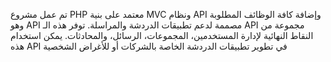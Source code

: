 تم  عمل  مشروع PHP معتمد على بنية MVC ونظام API وإضافة كافة الوظائف المطلوبة وهو API مصممة لدعم تطبيقات الدردشة والمراسلة. توفر هذه الـ API مجموعة من النقاط النهائية لإدارة المستخدمين، المجموعات، الرسائل، والمحادثات.
 يمكن استخدام هذه API في تطوير تطبيقات الدردشة الخاصة بالشركات أو للأغراض الشخصية
